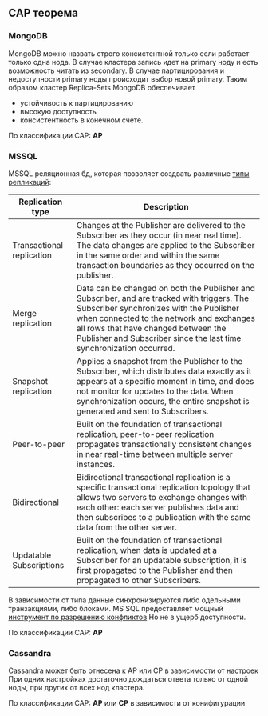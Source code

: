 ## CAP теорема

### MongoDB
MongoDB можно назвать строго консистентной только если работает только одна нода.
В случае кластера запись идет на primary ноду и есть возможность читать из secondary.
В случае партицирования и недоступности primary ноды происходит выбор новой primary.
Таким образом кластер Replica-Sets MongoDB обеспечивает
- устойчивость к партицированию
- высокую доступность
- консистентность в конечном счете.

По классификации CAP: **AP**

### MSSQL
MSSQL реляционная бд, которая позволяет создвать различные [типы репликаций](https://docs.microsoft.com/en-us/sql/relational-databases/replication/types-of-replication?view=sql-server-ver15):

| Replication type | Description |
| ------ | ------ |
| Transactional replication | Changes at the Publisher are delivered to the Subscriber as they occur (in near real time). The data changes are applied to the Subscriber in the same order and within the same transaction boundaries as they occurred on the publisher. |
| Merge replication | Data can be changed on both the Publisher and Subscriber, and are tracked with triggers. The Subscriber synchronizes with the Publisher when connected to the network and exchanges all rows that have changed between the Publisher and Subscriber since the last time synchronization occurred. |
| Snapshot replication | Applies a snapshot from the Publisher to the Subscriber, which distributes data exactly as it appears at a specific moment in time, and does not monitor for updates to the data. When synchronization occurs, the entire snapshot is generated and sent to Subscribers. |
| Peer-to-peer | Built on the foundation of transactional replication, peer-to-peer replication propagates transactionally consistent changes in near real-time between multiple server instances. |
| Bidirectional | Bidirectional transactional replication is a specific transactional replication topology that allows two servers to exchange changes with each other: each server publishes data and then subscribes to a publication with the same data from the other server. |
| Updatable Subscriptions | Built on the foundation of transactional replication, when data is updated at a Subscriber for an updatable subscription, it is first propagated to the Publisher and then propagated to other Subscribers. |

В зависимости от типа данные синхронизируются либо одельными транзакциями, либо блоками.
MS SQL предоставляет мощный [инструмент по разрешению конфликтов](https://docs.microsoft.com/en-us/sql/relational-databases/replication/transactional/peer-to-peer-conflict-detection-in-peer-to-peer-replication?view=sql-server-ver15)
Но не в ущерб доступности.

По классификации CAP: **AP**

### Cassandra
Cassandra может быть отнесена к AP или CP в зависимости от [настроек](https://docs.datastax.com/en/archived/cassandra/3.0/cassandra/dml/dmlConfigConsistency.html)
При одних настройках достаточно дождаться ответа только от одной ноды, при других от всех нод кластера.

По классификации CAP: **AP** или **CP** в зависимости от конифигурации
